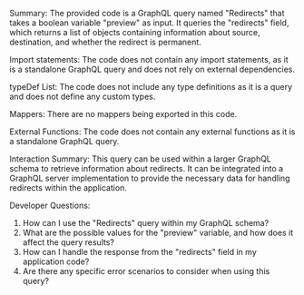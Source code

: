 Summary:
The provided code is a GraphQL query named "Redirects" that takes a boolean variable "preview" as input. It queries the "redirects" field, which returns a list of objects containing information about source, destination, and whether the redirect is permanent.

Import statements:
The code does not contain any import statements, as it is a standalone GraphQL query and does not rely on external dependencies.

typeDef List:
The code does not include any type definitions as it is a query and does not define any custom types.

Mappers:
There are no mappers being exported in this code.

External Functions:
The code does not contain any external functions as it is a standalone GraphQL query.

Interaction Summary:
This query can be used within a larger GraphQL schema to retrieve information about redirects. It can be integrated into a GraphQL server implementation to provide the necessary data for handling redirects within the application.

Developer Questions:
1. How can I use the "Redirects" query within my GraphQL schema?
2. What are the possible values for the "preview" variable, and how does it affect the query results?
3. How can I handle the response from the "redirects" field in my application code?
4. Are there any specific error scenarios to consider when using this query?